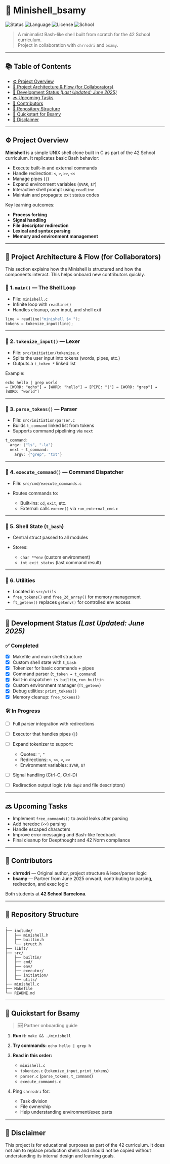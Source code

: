 # 🐚 Minishell_bsamy

![Status](https://img.shields.io/badge/status-in%20progress-yellow)
![Language](https://img.shields.io/badge/language-C-blue)
![License](https://img.shields.io/badge/license-42%20School-blueviolet)
![School](https://img.shields.io/badge/42-Barcelona-black)

> A minimalist Bash-like shell built from scratch for the 42 School curriculum.  
> Project in collaboration with `chrrodri` and `bsamy`.

---

## 📚 Table of Contents

- [⚙️ Project Overview](#️-project-overview)
- [🧭 Project Architecture & Flow (for Collaborators)](#-project-architecture--flow-for-collaborators)
- [📅 Development Status *(Last Updated: June 2025)*](#-development-status-last-updated-june-2025)
- [🔜 Upcoming Tasks](#-upcoming-tasks)
- [👥 Contributors](#-contributors)
- [📁 Repository Structure](#-repository-structure)
- [📌 Quickstart for Bsamy](#-quickstart-for-bsamy)
- [📌 Disclaimer](#-disclaimer)

---

## ⚙️ Project Overview

**Minishell** is a simple UNIX shell clone built in C as part of the 42 School curriculum. It replicates basic Bash behavior:

- Execute built-in and external commands
- Handle redirection: `<`, `>`, `>>`, `<<`
- Manage pipes (`|`)
- Expand environment variables (`$VAR`, `$?`)
- Interactive shell prompt using `readline`
- Maintain and propagate exit status codes

Key learning outcomes:
- **Process forking**
- **Signal handling**
- **File descriptor redirection**
- **Lexical and syntax parsing**
- **Memory and environment management**

---

## 🧭 Project Architecture & Flow (for Collaborators)

This section explains how the Minishell is structured and how the components interact. This helps onboard new contributors quickly.

### 🔹 1. `main()` — The Shell Loop

- File: `minishell.c`
- Infinite loop with `readline()`
- Handles cleanup, user input, and shell exit

```c
line = readline("minishell $> ");
tokens = tokenize_input(line);
````

---

### 🔹 2. `tokenize_input()` — Lexer

* File: `src/initiation/tokenize.c`
* Splits the user input into tokens (words, pipes, etc.)
* Outputs a `t_token *` linked list

Example:

```
echo hello | grep world
→ [WORD: "echo"] → [WORD: "hello"] → [PIPE: "|"] → [WORD: "grep"] → [WORD: "world"]
```

---

### 🔹 3. `parse_tokens()` — Parser

* File: `src/initiation/parser.c`
* Builds `t_command` linked list from tokens
* Supports command pipelining via `next`

```c
t_command:
  argv: {"ls", "-la"}
  next → t_command:
    argv: {"grep", "txt"}
```

---

### 🔹 4. `execute_command()` — Command Dispatcher

* File: `src/cmd/execute_commands.c`
* Routes commands to:

  * Built-ins: `cd`, `exit`, etc.
  * External: calls `execve()` via `run_external_cmd.c`

---

### 🔹 5. Shell State (`t_bash`)

* Central struct passed to all modules
* Stores:

  * `char **env` (custom environment)
  * `int exit_status` (last command result)

---

### 🔹 6. Utilities

* Located in `src/utils`
* `free_tokens()` and `free_2d_array()` for memory management
* `ft_getenv()` replaces `getenv()` for controlled env access

---

## 📅 Development Status *(Last Updated: June 2025)*

### ✅ Completed

* [x] Makefile and main shell structure
* [x] Custom shell state with `t_bash`
* [x] Tokenizer for basic commands + pipes
* [x] Command parser (`t_token → t_command`)
* [x] Built-in dispatcher: `is_builtin`, `run_builtin`
* [x] Custom environment manager (`ft_getenv`)
* [x] Debug utilities: `print_tokens()`
* [x] Memory cleanup: `free_tokens()`

### 🛠️ In Progress

* [ ] Full parser integration with redirections
* [ ] Executor that handles pipes (`|`)
* [ ] Expand tokenizer to support:

  * Quotes: `'`, `"`
  * Redirections: `>`, `>>`, `<`, `<<`
  * Environment variables: `$VAR`, `$?`
* [ ] Signal handling (Ctrl-C, Ctrl-D)
* [ ] Redirection output logic (via `dup2` and file descriptors)

---

## 🔜 Upcoming Tasks

* Implement `free_commands()` to avoid leaks after parsing
* Add heredoc (`<<`) parsing
* Handle escaped characters
* Improve error messaging and Bash-like feedback
* Final cleanup for Deepthought and 42 Norm compliance

---

## 👥 Contributors

* **chrrodri** — Original author, project structure & lexer/parser logic
* **bsamy** — Partner from June 2025 onward, contributing to parsing, redirection, and exec logic

Both students at **42 School Barcelona**.

---

## 📁 Repository Structure

```
.
├── include/
│   ├── minishell.h
│   ├── builtin.h
│   └── struct.h
├── libft/
├── src/
│   ├── builtin/
│   ├── cmd/
│   ├── env/
│   ├── executor/
│   ├── initiation/
│   └── utils/
├── minishell.c
├── Makefile
└── README.md
```

---

## 📌 Quickstart for Bsamy

> 🆕 Partner onboarding guide

1. **Run it:**
   `make && ./minishell`

2. **Try commands:**
   `echo hello | grep h`

3. **Read in this order:**

   * `minishell.c`
   * `tokenize.c` (`tokenize_input`, `print_tokens`)
   * `parser.c` (`parse_tokens`, `t_command`)
   * `execute_commands.c`

4. Ping `chrrodri` for:

   * Task division
   * File ownership
   * Help understanding environment/exec parts

---

## 📌 Disclaimer

This project is for educational purposes as part of the 42 curriculum.
It does not aim to replace production shells and should not be copied without understanding its internal design and learning goals.
